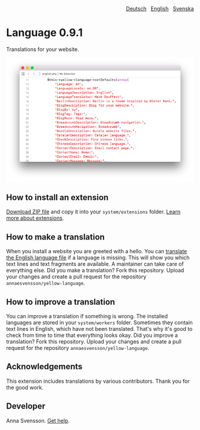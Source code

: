 <p align="right"><a href="README-de.md">Deutsch</a> &nbsp; <a href="README.md">English</a> &nbsp; <a href="README-sv.md">Svenska</a></p>

# Language 0.9.1

Translations for your website.

<p align="center"><img src="SCREENSHOT.png" alt="Screenshot"></p>

## How to install an extension

[Download ZIP file](https://github.com/annaesvensson/yellow-language/raw/main/downloads/english.zip) and copy it into your `system/extensions` folder. [Learn more about extensions](https://github.com/annaesvensson/yellow-update).

## How to make a translation

When you install a website you are greeted with a hello. You can [translate the English language file](https://github.com/annaesvensson/yellow-language/blob/main/translations/english/english.php) if a language is missing. This will show you which text lines and text fragments are available. A maintainer can take care of everything else. Did you make a translation? Fork this repository. Upload your changes and create a pull request for the repository `annaesvensson/yellow-language`.

## How to improve a translation

You can improve a translation if something is wrong. The installed languages are stored in your `system/workers` folder. Sometimes they contain text lines in English, which have not been translated. That's why it's good to check from time to time that everything looks okay. Did you improve a translation? Fork this repository. Upload your changes and create a pull request for the repository `annaesvensson/yellow-language`.

## Acknowledgements

This extension includes translations by various contributors. Thank you for the good work.

## Developer

Anna Svensson. [Get help](https://datenstrom.se/yellow/help/).
